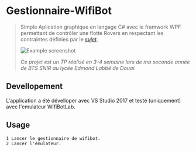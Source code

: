 # Gestionnaire-WifiBot
> Simple Aplication graphique en langage C# avec le framwork WPF permettant de contrôler une flotte Rovers en respectant les contraintes définies par le [_sujet_](./Sujet/WIFIBOT_part4.pdf).
>
>![Example screenshot](./.img/screenshot.png)
>
> _Ce projet est un TP réalisé en 3-4 semaine lors de ma seconde année de BTS SNIR au lycée Edmond Labbé de Douai._

## Devellopement
L'application a été dévelloper avec VS Studio 2017 et testé (uniquement) avec l'emulateur WifiBotLab.

## Usage
```
1 Lancer le gestionnaire de wifibot. 
2 Lancer l'émulateur.
```
